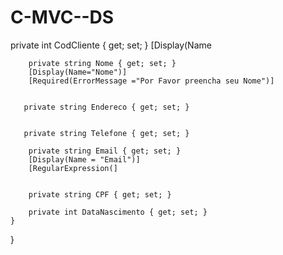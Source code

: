 # C-MVC--DS

 private int CodCliente { get; set; }
        [Display(Name

        private string Nome { get; set; }
        [Display(Name="Nome")]
        [Required(ErrorMessage ="Por Favor preencha seu Nome")]


       private string Endereco { get; set; }


       private string Telefone { get; set; }

        private string Email { get; set; }
        [Display(Name = "Email")]
        [RegularExpression(]


        private string CPF { get; set; }

        private int DataNascimento { get; set; }
    }
}
